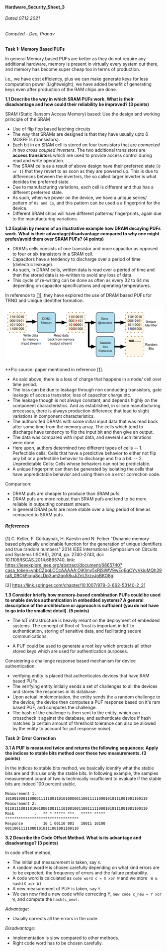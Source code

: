 #### Hardware_Security_Sheet_3
###### Dated 07.12.2021
###### Compiled -  Deo, Pranav

**Task 1: Memory Based PUFs**

In general Memory based PUFs are better as they do not require any additional hardware, memory is present in virtually every system out there, and memory has become super cheap too in terms of production.

i.e., we have cost efficiency, plus we can make generate keys for less computation power (Lightweight), we have added benefit of generating keys even after production of the RAM chips are done.

**1.1 Describe the way in which SRAM PUFs work. What is their disadvantage and how could their reliability be improved? (3 points)**

SRAM (Static Ransom Access Memory) based: Use the design and working principle of the SRAM

 - Use of flip flop based latching circuits
 - The way that SRAMs are designed is that they have usually upto 6 MOSFETs (transistors).
 - Each bit in an SRAM cell is stored on four transistors that are *connected in two cross coupled inverters*. The two additional transistors are **access transistors** which are used to provide access control during read and write operation.
 - The SRAM cells as a result of above design have their preferred state `[0 or 1]` that they revert to as soon as they are powered up. This is due to differences between the inverters, the so called larger inverter is what decides the preferred state.
 - Due to manufacturing variations, each cell is different and thus has a different preferred state.
 - As such, when we power on the device, we have a unique series/ pattern of `0s and 1s`, and this pattern can be used a a fingerprint for the device.
 - Different SRAM chips will have different patterns/ fingerprints, again due to the manufacturing variations.

**1.2 Explain by means of an illustrative example how DRAM decaying PUFs work. What is their advantage/disadvantage compared to why one might prefer/avoid them over SRAM PUFs? (4 points)**


- DRAMs cells consists of one transistor and once capacitor as opposed to four or six transistors in a SRAM cell.
- Capacitors have a tendency to discharge over a period of time (dielectric leakage).
- As such, in DRAM cells, written data is read over a period of time and then the stored data is re-written to avoid any loss of data.
- This cycle of re-writing can be done as often as every 32 to 64 ms depending on capacitor specifications and operating temperatures.

In reference to [[1]](#1), they have explored the use of DRAM based PUFs for TRNG and Unique Identifier formation.

![using DRAM](type.png) 

**Pic source: paper mentioned in reference [[1]](#1).

- As said above, there is a loss of charge that happens in a node/ cell over time period.
- The loss can be due to leakage through non conducting transistors, gate leakage of access transistor, loss of capacitor charge etc.
- The leakage though is not always constant, and depends highly on the component characteristics. And as established, in silicon manufacturing processes, there is always production difference that lead to slight variations in component characteristics.
- The authors fed DRAMs with some initial input data that was read back after some time from the memory array. The cells which tend to discharge have tendency to flip the input bit and then give an output.
- The data was compared with input data, and several such iterations were done.
- Here upon, authors determined two different types of cells
 -- 1. Perfectible cells: Cells that have a predictive behavior to either not flip any bit or a perfectible behavior to discharge and flip a bit.
 -- 2. Unpredictable Cells: Cells whose behaviors can not be predictable.
- A unique fingerprint can then be generated by isolating the cells that have unpredictable behavior and using them on a error correction code.

Comparison:

- DRAM pufs are cheaper to produce than SRAM pufs.
- DRAM pufs are more robust than SRAM pufs and tend to be more reliable in outputting constant stream.
- In general DRAM pufs are more stable over a long period of time as compared to SRAM pufs.



##### References
<a id="1">[1]</a> 
C. Keller, F. Gürkaynak, H. Kaeslin and N. Felber 
"Dynamic memory-based physically unclonable function for the generation of unique identifiers and true random numbers"
2014 IEEE International Symposium on Circuits and Systems (ISCAS), 2014, pp. 2740-2743, doi: 10.1109/ISCAS.2014.6865740.
link: https://ieeexplore.ieee.org/abstract/document/6865740?casa_token=vnbCZbgLCCcAAAAA:OiKImv5xRISjWV9wEqEqCYvVkiuMQh39ra8_0BOkFcqu8oLDp3um2qp58uJiZnLSrzyJoBKO8g

<a id="2">[2]</a> 
https://link.springer.com/chapter/10.1007/978-3-662-53140-2_21


**1.3 Consider briefly how memory-based combination PUFs could be used to enable device authentication in embedded systems? A general description of the architecture or approach is sufficient (you do not have to go into the smallest detail). (5 points)**

- The IoT infrastructure is heavily reliant on the deployment of embedded systems. The concept of Root of Trust is important in IoT to authentication, storing of sensitive data, and facilitating secure communications.

- A PUF could be used to generate a root key which protects all other stored keys which are used for authentication purposes.

Considering a challenge response based mechanism for device authentication:

-  verifying entity is placed that authenticates devices that have RAM based PUFs.
- The verifying entity initially sends a set of challenges to all the devices and stores the responses in its database.
- Upon actual implementation, the entity sends the a random challenge to the device, the device then computes a PUF response based on it's ram based PUF, and computes the challenge.
- The hash of the challenge is then sent to the entity, which can crosscheck it against the database, and authenticate device if hash matches (a certain amount of threshold tolerance can also be allowed by the entity to account for puf response noise).



**Task 3: Error Correction**

**3.1 A PUF is measured twice and returns the following sequences:**
**Apply the indices to stable bits method over these two measurements. (3 points)**


In the indices to stable bits method, we basically identify what the stable bits are and this use only the stable bits.
In following example, the samples measurement count of two is technically insufficient to evaluate if the stable bits are indeed 100 percent stable.
```
Measurement 1: 1010010001100001111100110101000001100111110001010111001001100110
Measurement 2: 0110111001101001000100111101001001100111110001010111001001100110
Mask         :   ** * ***** ***   ***** ***** *********************************
Response     :   10 1 00110 001   10011 10100 001100111110001010111001001100110

```

**3.2 Describe the Code Offset Method. What is its advantage and disadvantage? (3 points)**

In code offset method,

- The initial puf measurement is taken, say `X`.
- A random word `W` is chosen carefully depending on what kind errors are to be expected, the frequency of errors and the failure probability.
- A code word is calculated as `code word c = X xor W` and we store ` W & hash(X xor W)`
- A new measurement of PUF is taken, say `Y`.
- We can now find a new code while correcting Y, `new code c_new = Y xor W`, and compute the `hash(c_new)`.

*Advantage:*
- Usually corrects all the errors in the code.

*Disadvantage:*
- Implementation is slow compared to other methods.
- Right code word has to be chosen carefully.